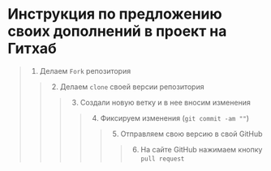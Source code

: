 # Инструкция по предложению своих дополнений в проект на Гитхаб
> 1. Делаем `Fork` репозитория
>> 2. Делаем `clone` своей версии репозитория
>>> 3. Создали новую ветку и в нее вносим изменения
>>>> 4. Фиксируем изменения (`git commit -am ""`)
>>>>> 5. Отправляем свою версию в свой GitHub
>>>>>> 6. На сайте GitHub нажимаем кнопку `pull request`
